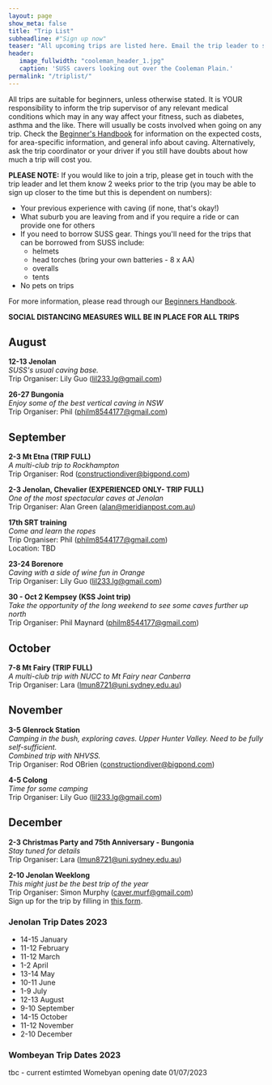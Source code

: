 ```yaml
---
layout: page
show_meta: false
title: "Trip List"
subheadline: #"Sign up now"
teaser: "All upcoming trips are listed here. Email the trip leader to sign up."
header:
   image_fullwidth: "cooleman_header_1.jpg"
   caption: 'SUSS cavers looking out over the Cooleman Plain.'
permalink: "/triplist/"
---
```


<!-- To Do convert this to auto genarage from a yaml file -->

All trips are suitable for beginners, unless otherwise stated.  It is YOUR responsibility to inform the trip supervisor of any relevant medical
conditions which may in any way affect your fitness, such as diabetes,
asthma and the like. There will usually be costs involved when going on any trip. Check the <a href="/assets/handbook.pdf">Beginner's Handbook</a>
for information on the expected costs, for area-specific information, and general info about caving. Alternatively, ask the trip coordinator or your driver
if you still have doubts about how much a trip will cost you.

**PLEASE NOTE:**
If you would like to join a trip, please get in touch with the trip leader and let them know 2 weeks prior to the trip (you may be able to sign up closer to the time but this is dependent on numbers):

-   Your previous experience with caving (if none, that's okay!)
-   What suburb you are leaving from and if you require a ride or can provide one for others
-   If you need to borrow SUSS gear. Things you'll need for the trips that can be borrowed from SUSS include:
    -   helmets
    -   head torches (bring your own batteries - 8 x AA)
    -   overalls
    -   tents
- No pets on trips

For more information, please read through our [Beginners Handbook](/assets/handbook.pdf).

**SOCIAL DISTANCING MEASURES WILL BE IN PLACE FOR ALL TRIPS**   

## August

**12-13 Jenolan**  
*SUSS's usual caving base.*  
Trip Organiser: Lily Guo (lil233.lg@gmail.com)  

**26-27 Bungonia**  
*Enjoy some of the best vertical caving in NSW*  
Trip Organiser: Phil (philm8544177@gmail.com)  

## September

**2-3 Mt Etna (TRIP FULL)**  
*A multi-club trip to Rockhampton*  
Trip Organiser: Rod (constructiondiver@bigpond.com)  

**2-3 Jenolan, Chevalier (EXPERIENCED ONLY- TRIP FULL)**  
*One of the most spectacular caves at Jenolan*  
Trip Organiser: Alan Green (alan@meridianpost.com.au)  

**17th SRT training**  
*Come and learn the ropes*  
Trip Organiser: Phil (philm8544177@gmail.com)  
Location: TBD  

**23-24 Borenore**  
*Caving with a side of wine fun in Orange*  
Trip Organiser: Lily Guo (lil233.lg@gmail.com)  

**30 - Oct 2 Kempsey (KSS Joint trip)**  
*Take the opportunity of the long weekend to see some caves further up north*  
Trip Organiser: Phil Maynard (philm8544177@gmail.com)  

## October

**7-8 Mt Fairy (TRIP FULL)**  
*A multi-club trip with NUCC to Mt Fairy near Canberra*  
Trip Organiser: Lara (lmun8721@uni.sydney.edu.au)  

## November

**3-5 Glenrock Station**  
*Camping in the bush, exploring caves. Upper Hunter Valley. Need to be fully self-sufficient.*   
*Combined trip with NHVSS.*  
Trip Organiser: Rod OBrien (constructiondiver@bigpond.com)  

**4-5 Colong**  
*Time for some camping*  
Trip Organiser: Lily Guo (lil233.lg@gmail.com)  

## December

**2-3 Christmas Party and 75th Anniversary - Bungonia**  
*Stay tuned for details*  
Trip Organiser: Lara (lmun8721@uni.sydney.edu.au)  

**2-10 Jenolan Weeklong**  
*This might just be the best trip of the year*  
Trip Organiser: Simon Murphy (caver.murf@gmail.com)  
Sign up for the trip by filling in [this form](https://docs.google.com/forms/d/e/1FAIpQLScsJIs5u_EEYzd-OuFJ7aG_vbXaUBlDjMdVw-KbzrRQ52tWeg/viewform?usp=sf_link). 


### Jenolan Trip Dates 2023  

- 14-15 January
- 11-12 February
- 11-12 March
- 1-2 April
- 13-14 May
- 10-11 June
- 1-9 July
- 12-13 August
- 9-10 September
- 14-15 October
- 11-12 November
- 2-10 December

### Wombeyan Trip Dates 2023

tbc - current estimted Womebyan opening date 01/07/2023
